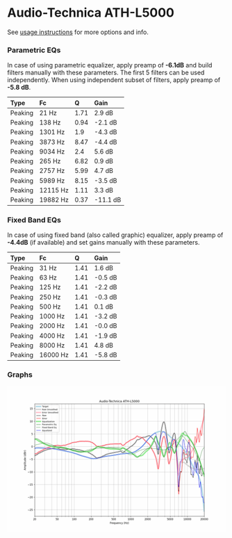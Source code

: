 # Audio-Technica ATH-L5000
See [usage instructions](https://github.com/jaakkopasanen/AutoEq#usage) for more options and info.

### Parametric EQs
In case of using parametric equalizer, apply preamp of **-6.1dB** and build filters manually
with these parameters. The first 5 filters can be used independently.
When using independent subset of filters, apply preamp of **-5.8 dB**.

| Type    | Fc       |    Q | Gain     |
|:--------|:---------|:-----|:---------|
| Peaking | 21 Hz    | 1.71 | 2.9 dB   |
| Peaking | 138 Hz   | 0.94 | -2.1 dB  |
| Peaking | 1301 Hz  | 1.9  | -4.3 dB  |
| Peaking | 3873 Hz  | 8.47 | -4.4 dB  |
| Peaking | 9034 Hz  | 2.4  | 5.6 dB   |
| Peaking | 265 Hz   | 6.82 | 0.9 dB   |
| Peaking | 2757 Hz  | 5.99 | 4.7 dB   |
| Peaking | 5989 Hz  | 8.15 | -3.5 dB  |
| Peaking | 12115 Hz | 1.11 | 3.3 dB   |
| Peaking | 19882 Hz | 0.37 | -11.1 dB |

### Fixed Band EQs
In case of using fixed band (also called graphic) equalizer, apply preamp of **-4.4dB**
(if available) and set gains manually with these parameters.

| Type    | Fc       |    Q | Gain    |
|:--------|:---------|:-----|:--------|
| Peaking | 31 Hz    | 1.41 | 1.6 dB  |
| Peaking | 63 Hz    | 1.41 | -0.5 dB |
| Peaking | 125 Hz   | 1.41 | -2.2 dB |
| Peaking | 250 Hz   | 1.41 | -0.3 dB |
| Peaking | 500 Hz   | 1.41 | 0.1 dB  |
| Peaking | 1000 Hz  | 1.41 | -3.2 dB |
| Peaking | 2000 Hz  | 1.41 | -0.0 dB |
| Peaking | 4000 Hz  | 1.41 | -1.9 dB |
| Peaking | 8000 Hz  | 1.41 | 4.8 dB  |
| Peaking | 16000 Hz | 1.41 | -5.8 dB |

### Graphs
![](./Audio-Technica%20ATH-L5000.png)